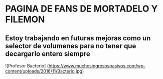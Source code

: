 # PAGINA DE FANS DE MORTADELO Y FILEMON

## Estoy trabajando en futuras mejoras como un selector de volumenes para no tener que decargarlo entero siempre

![Profesor Bacterio] (https://www.muchosingresospasivos.com/wp-content/uploads/2016/11/Bacterio.jpg)
